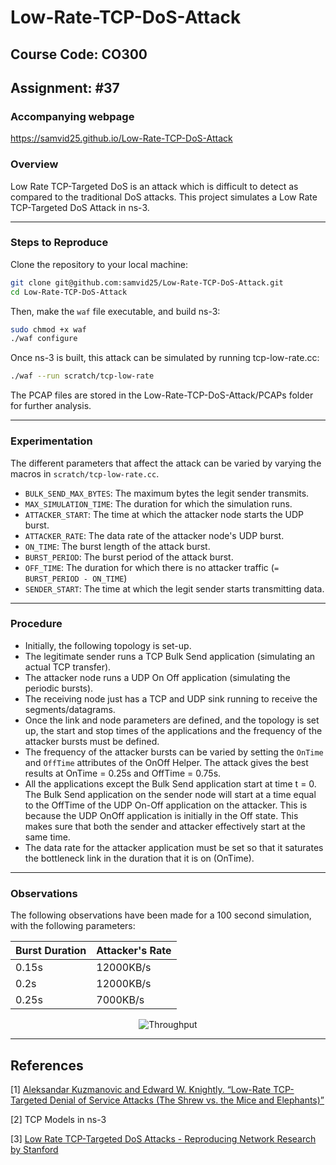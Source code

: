 # Low-Rate-TCP-DoS-Attack

## Course Code: CO300

## Assignment: #37

### Accompanying webpage
https://samvid25.github.io/Low-Rate-TCP-DoS-Attack

### Overview
Low Rate TCP-Targeted DoS is an attack which is difficult to detect as compared to the traditional DoS attacks. This project simulates a Low Rate TCP-Targeted DoS Attack in ns-3.

<hr> 

### Steps to Reproduce
Clone the repository to your local machine:
```bash
git clone git@github.com:samvid25/Low-Rate-TCP-DoS-Attack.git
cd Low-Rate-TCP-DoS-Attack
```

Then, make the `waf` file executable, and build ns-3:
```bash
sudo chmod +x waf
./waf configure
```

Once ns-3 is built, this attack can be simulated by running tcp-low-rate.cc:
```bash
./waf --run scratch/tcp-low-rate
```

The PCAP files are stored in the Low-Rate-TCP-DoS-Attack/PCAPs folder for further analysis.  

<hr>

### Experimentation
The different parameters that affect the attack can be varied by varying the macros in `scratch/tcp-low-rate.cc`.
* `BULK_SEND_MAX_BYTES`: The maximum bytes the legit sender transmits.
* `MAX_SIMULATION_TIME`: The duration for which the simulation runs.
* `ATTACKER_START`: The time at which the attacker node starts the UDP burst.
* `ATTACKER_RATE`: The data rate of the attacker node's UDP burst.
* `ON_TIME`: The burst length of the attack burst.
* `BURST_PERIOD`: The burst period of the attack burst.
* `OFF_TIME`: The duration for which there is no attacker traffic (`= BURST_PERIOD - ON_TIME`)
* `SENDER_START`: The time at which the legit sender starts transmitting data.

<hr>

### Procedure
* Initially, the following topology is set-up.  
* The legitimate sender runs a TCP Bulk Send application (simulating an actual TCP transfer).
* The attacker node runs a UDP On Off application (simulating the periodic bursts).
* The receiving node just has a TCP and UDP sink running to receive the segments/datagrams.
* Once the link and node parameters are defined, and the topology is set up, the start and stop times of the applications and the frequency of the attacker bursts must be defined.
* The frequency of the attacker bursts can be varied by setting the `OnTime` and `OffTime` attributes of the OnOff Helper. The attack gives the best results at OnTime = 0.25s and OffTime = 0.75s.
* All the applications except the Bulk Send application start at time t = 0. The Bulk Send application on the sender node will start at a time equal to the OffTime of the UDP On-Off application on the attacker. This is because the UDP OnOff application is initially in the Off state. This makes sure that both the sender and attacker effectively start at the same time.
* The data rate for the attacker application must be set so that it saturates the bottleneck link in the duration that it is on (OnTime).

<hr>

### Observations
The following observations have been made for a 100 second simulation, with the following parameters:


Burst Duration | Attacker's Rate
---|---
0.15s | 12000KB/s
0.2s | 12000KB/s
0.25s | 7000KB/s

<p align = "center">
<img src = "https://github.com/samvid25/Low-Rate-TCP-DoS-Attack/blob/master/low_rate_doc/graph.png" alt = "Throughput" />
</p>

<hr>

## References
[1] [Aleksandar Kuzmanovic and Edward W. Knightly. “Low-Rate TCP-Targeted Denial of
Service Attacks (The Shrew vs. the Mice and Elephants)”](http://oriolrius.cat/article_fitxers/326/pdf/p75-kuzmanovic.pdf)

[2] TCP Models in ns-3

[3] [Low Rate TCP-Targeted DoS Attacks - Reproducing Network Research by Stanford](https://reproducingnetworkresearch.wordpress.com/2017/06/05/cs244-17-low-rate-tcp-dos-attacks/)
